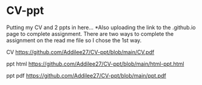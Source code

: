 # CV-ppt
Putting my CV and 2 ppts in here...
*Also uploading the link to the .github.io page to complete assignment. There are two ways to complete the assignment on the read me file so I chose the 1st way. 

CV
https://github.com/Addilee27/CV-ppt/blob/main/CV.pdf

ppt html
https://github.com/Addilee27/CV-ppt/blob/main/html-ppt.html

ppt pdf
https://github.com/Addilee27/CV-ppt/blob/main/ppt.pdf